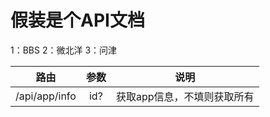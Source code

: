 # 假装是个API文档

1：BBS
2：微北洋
3：问津

|路由               |参数             |             说明|
|:---:              |:---:            |:---:            |
|/api/app/info      |id?              |获取app信息，不填则获取所有|

